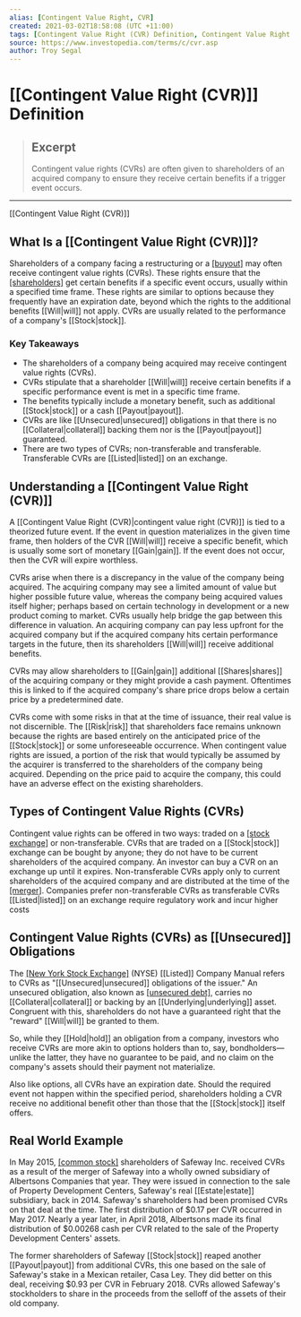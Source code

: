 ```yaml
---
alias: [Contingent Value Right, CVR]
created: 2021-03-02T18:58:08 (UTC +11:00)
tags: [Contingent Value Right (CVR) Definition, Contingent Value Right (CVR)]
source: https://www.investopedia.com/terms/c/cvr.asp
author: Troy Segal
---
```


# [[Contingent Value Right (CVR)]] Definition

> ## Excerpt
> Contingent value rights (CVRs) are often given to shareholders of an acquired company to ensure they receive certain benefits if a trigger event occurs.

---

[[Contingent Value Right (CVR)]]
## What Is a [[Contingent Value Right (CVR)]]?

Shareholders of a company facing a restructuring or a [[buyout]](https://www.investopedia.com/terms/b/buyout.asp) may often receive contingent value rights (CVRs). These rights ensure that the [[shareholders]](https://www.investopedia.com/terms/s/shareholder.asp) get certain benefits if a specific event occurs, usually within a specified time frame. These rights are similar to options because they frequently have an expiration date, beyond which the rights to the additional benefits [[Will|will]] not apply. CVRs are usually related to the performance of a company's [[Stock|stock]].

### Key Takeaways

-   The shareholders of a company being acquired may receive contingent value rights (CVRs).
-   CVRs stipulate that a shareholder [[Will|will]] receive certain benefits if a specific performance event is met in a specific time frame.
-   The benefits typically include a monetary benefit, such as additional [[Stock|stock]] or a cash [[Payout|payout]].
-   CVRs are like [[Unsecured|unsecured]] obligations in that there is no [[Collateral|collateral]] backing them nor is the [[Payout|payout]] guaranteed.
-   There are two types of CVRs; non-transferable and transferable. Transferable CVRs are [[Listed|listed]] on an exchange.

## Understanding a [[Contingent Value Right (CVR)]]

A [[Contingent Value Right (CVR)|contingent value right (CVR)]] is tied to a theorized future event. If the event in question materializes in the given time frame, then holders of the CVR [[Will|will]] receive a specific benefit, which is usually some sort of monetary [[Gain|gain]]. If the event does not occur, then the CVR will expire worthless.

CVRs arise when there is a discrepancy in the value of the company being acquired. The acquiring company may see a limited amount of value but higher possible future value, whereas the company being acquired values itself higher; perhaps based on certain technology in development or a new product coming to market. CVRs usually help bridge the gap between this difference in valuation. An acquiring company can pay less upfront for the acquired company but if the acquired company hits certain performance targets in the future, then its shareholders [[Will|will]] receive additional benefits.

CVRs may allow shareholders to [[Gain|gain]] additional [[Shares|shares]] of the acquiring company or they might provide a cash payment. Oftentimes this is linked to if the acquired company's share price drops below a certain price by a predetermined date.

CVRs come with some risks in that at the time of issuance, their real value is not discernible. The [[Risk|risk]] that shareholders face remains unknown because the rights are based entirely on the anticipated price of the [[Stock|stock]] or some unforeseeable occurrence. When contingent value rights are issued, a portion of the risk that would typically be assumed by the acquirer is transferred to the shareholders of the company being acquired. Depending on the price paid to acquire the company, this could have an adverse effect on the existing shareholders.

## Types of Contingent Value Rights (CVRs)

Contingent value rights can be offered in two ways: traded on a [[stock exchange]](https://www.investopedia.com/articles/basics/04/092404.asp) or non-transferable. CVRs that are traded on a [[Stock|stock]] exchange can be bought by anyone; they do not have to be current shareholders of the acquired company. An investor can buy a CVR on an exchange up until it expires. Non-transferable CVRs apply only to current shareholders of the acquired company and are distributed at the time of the [[merger]](https://www.investopedia.com/terms/m/merger.asp). Companies prefer non-transferable CVRs as transferable CVRs [[Listed|listed]] on an exchange require regulatory work and incur higher costs

## Contingent Value Rights (CVRs) as [[Unsecured]] Obligations

The [[New York Stock Exchange]](https://www.investopedia.com/terms/n/nyse.asp) (NYSE) [[Listed]] Company Manual refers to CVRs as "[[Unsecured|unsecured]] obligations of the issuer." An unsecured obligation, also known as [[unsecured debt]](https://www.investopedia.com/terms/u/unsecureddebt.asp), carries no [[Collateral|collateral]] or backing by an [[Underlying|underlying]] asset. Congruent with this, shareholders do not have a guaranteed right that the "reward" [[Will|will]] be granted to them.

So, while they [[Hold|hold]] an obligation from a company, investors who receive CVRs are more akin to options holders than to, say, bondholders—unlike the latter, they have no guarantee to be paid, and no claim on the company's assets should their payment not materialize.

Also like options, all CVRs have an expiration date. Should the required event not happen within the specified period, shareholders holding a CVR receive no additional benefit other than those that the [[Stock|stock]] itself offers.

## Real World Example

In May 2015, [[common stock]](https://www.investopedia.com/terms/c/commonstock.asp) shareholders of Safeway Inc. received CVRs as a result of the merger of Safeway into a wholly owned subsidiary of Albertsons Companies that year. They were issued in connection to the sale of Property Development Centers, Safeway's real [[Estate|estate]] subsidiary, back in 2014. Safeway's shareholders had been promised CVRs on that deal at the time. The first distribution of $0.17 per CVR occurred in May 2017. Nearly a year later, in April 2018, Albertsons made its final distribution of $0.00268 cash per CVR related to the sale of the Property Development Centers' assets.

The former shareholders of Safeway [[Stock|stock]] reaped another [[Payout|payout]] from additional CVRs, this one based on the sale of Safeway's stake in a Mexican retailer, Casa Ley. They did better on this deal, receiving $0.93 per CVR in February 2018. CVRs allowed Safeway's stockholders to share in the proceeds from the selloff of the assets of their old company.
